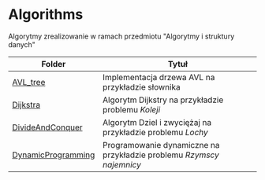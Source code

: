 # Algorithms
Algorytmy zrealizowanie w ramach przedmiotu "Algorytmy i struktury danych"

| Folder                | Tytuł                                             |
|-----------------------|---------------------------------------------------|
| [AVL_tree](/AVL_tree)           | Implementacja drzewa AVL na przykładzie słownika   |
| [Dijkstra](/Dijkstra)           | Algorytm Dijkstry na przykładzie problemu *Koleji* |
| [DivideAndConquer](/DivideAndConquer) | Algorytm Dziel i zwyciężaj na przykładzie problemu *Lochy* |
| [DynamicProgramming](/DynamicProgramming) | Programowanie dynamiczne na przykładzie problemu *Rzymscy najemnicy* |
